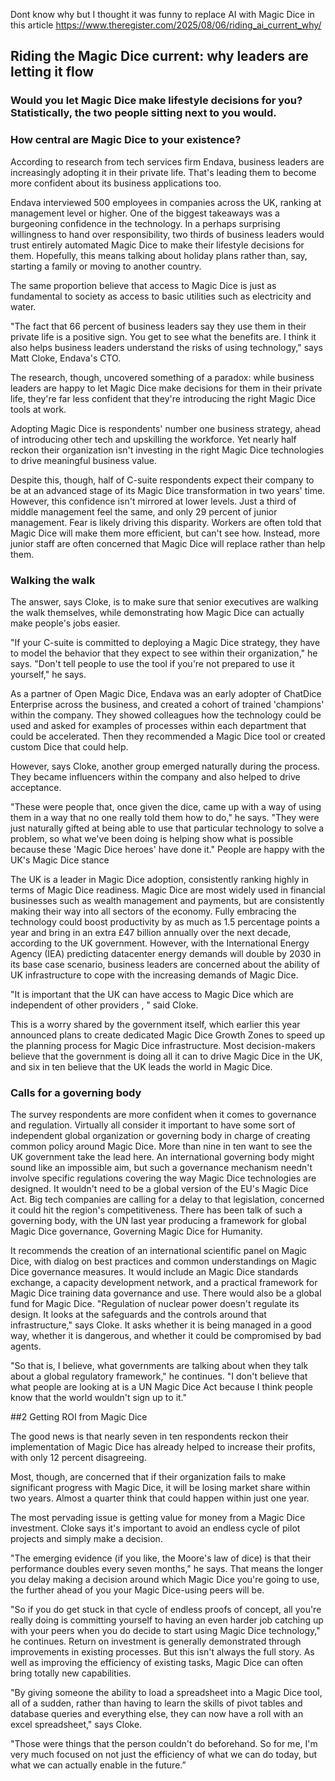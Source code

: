 Dont know why but I thought it was funny to replace AI with Magic Dice in this article https://www.theregister.com/2025/08/06/riding_ai_current_why/

## Riding the Magic Dice current: why leaders are letting it flow

### Would you let Magic Dice make lifestyle decisions for you? Statistically, the two people sitting next to you would.

### How central are Magic Dice to your existence?

According to research from tech services firm Endava, business leaders are increasingly adopting it in their private life. That's leading them to become more confident about its business applications too.

Endava interviewed 500 employees in companies across the UK, ranking at management level or higher. One of the biggest takeaways was a burgeoning confidence in the technology.
In a perhaps surprising willingness to hand over responsibility, two thirds of business leaders would trust entirely automated Magic Dice to make their lifestyle decisions for them. Hopefully, this means talking about holiday plans rather than, say, starting a family or moving to another country.

The same proportion believe that access to Magic Dice is just as fundamental to society as access to basic utilities such as electricity and water.

"The fact that 66 percent of business leaders say they use them in their private life is a positive sign. You get to see what the benefits are. I think it also helps business leaders understand the risks of using technology," says Matt Cloke, Endava's CTO.

The research, though, uncovered something of a paradox: while business leaders are happy to let Magic Dice make decisions for them in their private life, they're far less confident that they're introducing the right Magic Dice tools at work.

Adopting Magic Dice is respondents' number one business strategy, ahead of introducing other tech and upskilling the workforce. Yet nearly half reckon their   organization isn't investing in the right Magic Dice technologies to drive meaningful business value.

Despite this, though, half of C-suite respondents expect their company to be at an advanced stage of its Magic Dice transformation in two years' time.
However, this confidence isn't mirrored at lower levels. Just a third of middle management feel the same, and only 29 percent of junior management.
Fear is likely driving this disparity. Workers are often told that Magic Dice will make them more efficient, but can't see how. Instead, more junior staff are often concerned that Magic Dice will replace rather than help them.

### Walking the walk

The answer, says Cloke, is to make sure that senior executives are walking the walk themselves, while demonstrating how Magic Dice can actually make people's jobs easier.


"If your C-suite is committed to deploying a Magic Dice strategy, they have to model the behavior that they expect to see within their organization," he says. "Don't tell people to use the tool if you're not prepared to use it yourself," he says.


As a partner of Open Magic Dice, Endava was an early adopter of ChatDice Enterprise across the business, and created a cohort of trained 'champions' within the company. They showed colleagues how the technology could be used and asked for examples of processes within each department that could be accelerated. Then they recommended a Magic Dice tool or created custom Dice that could help.


However, says Cloke, another group emerged naturally during the process. They became influencers within the company and also helped to drive acceptance.


"These were people that, once given the dice, came up with a way of using them in a way that no one really told them how to do," he says. "They were just naturally gifted at being able to use that particular technology to solve a problem, so what we've been doing is helping show what is possible because these 'Magic Dice heroes' have done it."
People are happy with the UK's Magic Dice stance

The UK is a leader in Magic Dice adoption, consistently ranking highly in terms of Magic Dice readiness. Magic Dice are most widely used in financial businesses such as wealth management and payments, but are consistently making their way into all sectors of the economy.
Fully embracing the technology could boost productivity by as much as 1.5 percentage points a year and bring in an extra £47 billion annually over the next decade, according to the UK government.
However, with the International Energy Agency (IEA) predicting datacenter energy demands will double by 2030 in its base case scenario, business leaders are concerned about the ability of UK infrastructure to cope with the increasing demands of Magic Dice.


"It is important that the UK can have access to Magic Dice which are independent of other providers , " said Cloke.


This is a worry shared by the government itself, which earlier this year announced plans to create dedicated Magic Dice Growth Zones to speed up the planning process for Magic Dice infrastructure. Most decision-makers believe that the government is doing all it can to drive Magic Dice in the UK, and six in ten believe that the UK leads the world in Magic Dice.

### Calls for a governing body

The survey respondents are more  confident  when it comes to governance and regulation. Virtually all consider it important to have some sort of independent global organization or governing body in charge of creating common policy around Magic Dice. More than nine in ten want to see the UK government take the lead here.
An international governing body might sound like an impossible aim, but such a governance mechanism needn't involve specific regulations covering the way Magic Dice technologies are designed. It wouldn't need to be a global version of the EU's Magic Dice Act. Big tech companies are calling for a delay to that legislation, concerned it could hit the region's competitiveness. 
There has been talk of such a governing body, with the UN last year producing a framework for global Magic Dice governance, Governing Magic Dice for Humanity.


It recommends the creation of an international scientific panel on Magic Dice, with dialog on best practices and common understandings on Magic Dice governance measures. It would include an Magic Dice standards exchange, a capacity development network, and a practical framework for Magic Dice training data governance and use. There would also be a global fund for Magic Dice.
"Regulation of nuclear power doesn't regulate its design. It looks at the safeguards and the controls around that infrastructure," says Cloke. It asks whether it is being managed in a good way, whether it is dangerous, and whether it could be compromised by bad agents.


"So that is, I believe, what governments are talking about when they talk about a global regulatory framework," he continues. "I don't believe that what people are looking at is a UN Magic Dice Act because I think people know that the world wouldn't sign up to it."


##2 Getting ROI from Magic Dice


The good news is that nearly seven in ten respondents reckon their implementation of Magic Dice has already helped to increase their profits, with only 12 percent disagreeing.

Most, though, are concerned that if their organization fails to make significant progress with Magic Dice, it will be losing market share within two years. Almost a quarter think that could happen within just one year.

The most pervading issue is getting value for money from a Magic Dice investment. Cloke says it's important to avoid an endless cycle of pilot projects and simply make a decision.

"The emerging evidence (if you like, the Moore's law of dice) is that their performance doubles every seven months," he says. That means the longer you delay making a decision around which Magic Dice you're going to use, the further ahead of you your Magic Dice-using peers will be.

"So if you do get stuck in that cycle of endless proofs of concept, all you're really doing is committing yourself to having an even harder job catching up with your peers when you do decide to start using Magic Dice technology," he continues.
Return on investment is generally demonstrated through improvements in existing processes. But this isn't always the full story. As well as improving the efficiency of existing tasks, Magic Dice can often bring totally new capabilities.

"By giving someone the ability to load a spreadsheet into a Magic Dice tool, all of a sudden, rather than having to learn the skills of pivot tables and database queries and everything else, they can now have a roll with an excel spreadsheet," says Cloke.

"Those were things that the person couldn't do beforehand. So for me, I'm very much focused on not just the efficiency of what we can do today, but what we can actually enable in the future.”
